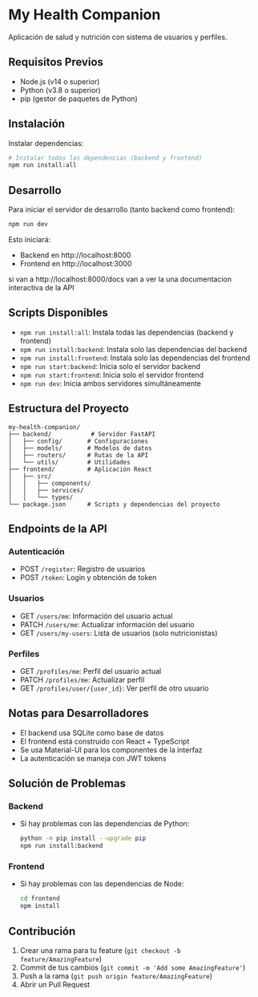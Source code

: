 # My Health Companion

Aplicación de salud y nutrición con sistema de usuarios y perfiles.

## Requisitos Previos

- Node.js (v14 o superior)
- Python (v3.8 o superior)
- pip (gestor de paquetes de Python)

## Instalación


Instalar dependencias:
```bash
# Instalar todas las dependencias (backend y frontend)
npm run install:all
```

## Desarrollo

Para iniciar el servidor de desarrollo (tanto backend como frontend):

```bash
npm run dev
```

Esto iniciará:
- Backend en http://localhost:8000
- Frontend en http://localhost:3000

si van a http://localhost:8000/docs van a ver la una documentacion interactiva de la API

## Scripts Disponibles

- `npm run install:all`: Instala todas las dependencias (backend y frontend)
- `npm run install:backend`: Instala solo las dependencias del backend
- `npm run install:frontend`: Instala solo las dependencias del frontend
- `npm run start:backend`: Inicia solo el servidor backend
- `npm run start:frontend`: Inicia solo el servidor frontend
- `npm run dev`: Inicia ambos servidores simultáneamente

## Estructura del Proyecto

```
my-health-companion/
├── backend/           # Servidor FastAPI
│   ├── config/       # Configuraciones
│   ├── models/       # Modelos de datos
│   ├── routers/      # Rutas de la API
│   └── utils/        # Utilidades
├── frontend/         # Aplicación React
│   ├── src/
│   │   ├── components/
│   │   ├── services/
│   │   └── types/
└── package.json      # Scripts y dependencias del proyecto
```

## Endpoints de la API

### Autenticación
- POST `/register`: Registro de usuarios
- POST `/token`: Login y obtención de token

### Usuarios
- GET `/users/me`: Información del usuario actual
- PATCH `/users/me`: Actualizar información del usuario
- GET `/users/my-users`: Lista de usuarios (solo nutricionistas)

### Perfiles
- GET `/profiles/me`: Perfil del usuario actual
- PATCH `/profiles/me`: Actualizar perfil
- GET `/profiles/user/{user_id}`: Ver perfil de otro usuario

## Notas para Desarrolladores

- El backend usa SQLite como base de datos
- El frontend está construido con React + TypeScript
- Se usa Material-UI para los componentes de la interfaz
- La autenticación se maneja con JWT tokens

## Solución de Problemas

### Backend
- Si hay problemas con las dependencias de Python:
  ```bash
  python -m pip install --upgrade pip
  npm run install:backend
  ```

### Frontend
- Si hay problemas con las dependencias de Node:
  ```bash
  cd frontend
  npm install
  ```

## Contribución

1. Crear una rama para tu feature (`git checkout -b feature/AmazingFeature`)
2. Commit de tus cambios (`git commit -m 'Add some AmazingFeature'`)
3. Push a la rama (`git push origin feature/AmazingFeature`)
4. Abrir un Pull Request
